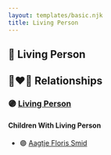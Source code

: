 ```yaml
---
layout: templates/basic.njk
title: Living Person
---
```

## 🔵 Living Person

## 👩‍❤️‍👨 Relationships

### 🟣 [Living Person](/people/8/87985942)

#### Children With Living Person
* 🟣 [Aagtje Floris Smid](/people/7/7377611)